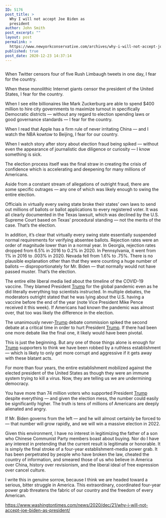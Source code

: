 ```yaml
---
ID: 5176
post_title: >
  Why I will not accept Joe Biden as
  president
author: John Smith
post_excerpt: ""
layout: post
permalink: >
  https://www.newyorkconservative.com/archives/why-i-will-not-accept-joe-biden-as-president/
published: true
post_date: 2020-12-23 14:37:14
---
```

<!-- wp:image {"id":5177,"sizeSlug":"large","linkDestination":"media"} -->
<figure class="wp-block-image size-large"><a href="https://www.newyorkconservative.com/wp-content/uploads/2020/12/Biden-1.jpg"><img src="https://www.newyorkconservative.com/wp-content/uploads/2020/12/Biden-1.jpg" alt="" class="wp-image-5177"/></a></figure>
<!-- /wp:image -->

<!-- wp:paragraph -->
<p>When Twitter censors four of five Rush Limbaugh tweets in one day, I fear for the country.</p>
<!-- /wp:paragraph -->

<!-- wp:paragraph -->
<p>When these monolithic Internet giants censor the president of the United States, I fear for the country.</p>
<!-- /wp:paragraph -->

<!-- wp:paragraph -->
<p>When I see elite billionaires like Mark Zuckerburg are able to spend $400 million to hire city governments to maximize turnout in specifically Democratic districts — without any regard to election spending laws or good governance standards — I fear for the country.</p>
<!-- /wp:paragraph -->

<!-- wp:paragraph -->
<p>When I read that Apple has a firm rule of never irritating China — and I watch the NBA kowtow to Beijing, I fear for our country.</p>
<!-- /wp:paragraph -->

<!-- wp:paragraph -->
<p>When I watch story after story about election fraud being spiked — without even the appearance of journalistic due diligence or curiosity — I know something is sick.</p>
<!-- /wp:paragraph -->

<!-- wp:paragraph -->
<p>The election process itself was the final straw in creating the crisis of confidence which is accelerating and deepening for many millions of Americans.</p>
<!-- /wp:paragraph -->

<!-- wp:paragraph -->
<p>Aside from a constant stream of allegations of outright fraud, there are some specific outrages — any one of which was likely enough to swing the entire election.</p>
<!-- /wp:paragraph -->

<!-- wp:paragraph -->
<p>Officials in virtually every swing state broke their states’ own laws to send out millions of ballots or ballot applications to every registered voter. It was all clearly documented in the Texas lawsuit, which was declined by the U.S. Supreme Court based on Texas’ procedural standing — not the merits of the case. That’s the election.</p>
<!-- /wp:paragraph -->

<!-- wp:paragraph -->
<p>In addition, it’s clear that virtually every swing state essentially suspended normal requirements for verifying absentee ballots. Rejection rates were an order of magnitude lower than in a normal year. In Georgia, rejection rates dropped from 6.5% in 2016 to 0.2% in 2020. In Pennsylvania, it went from 1% in 2016 to .003% in 2020. Nevada fell from 1.6% to .75%. There is no plausible explanation other than that they were counting a huge number of ballots — disproportionately for Mr. Biden — that normally would not have passed muster. That’s the election.</p>
<!-- /wp:paragraph -->

<!-- wp:paragraph -->
<p>The entire elite liberal media lied about the timeline of the COVID-19 vaccine. They blamed President <a href="https://www.washingtontimes.com/topics/donald-trump/">Trump</a> for the global pandemic even as he did literally everything top scientists instructed. In multiple debates, the moderators outright stated that he was lying about the U.S. having a vaccine before the end of the year (note Vice President Mike Pence received it this week). If Americans had known the pandemic was almost over, that too was likely the difference in the election.</p>
<!-- /wp:paragraph -->

<!-- wp:paragraph -->
<p>The unanimously never-<a href="https://www.washingtontimes.com/topics/donald-trump/">Trump</a> debate commission spiked the second debate at a critical time in order to hurt President <a href="https://www.washingtontimes.com/topics/donald-trump/">Trump</a>. If there had been one more debate like the final one, it likely would have been pivotal.</p>
<!-- /wp:paragraph -->

<!-- wp:paragraph -->
<p>This is just the beginning. But any one of those things alone is enough for <a href="https://www.washingtontimes.com/topics/donald-trump/">Trump</a> supporters to think we have been robbed by a ruthless establishment — which is likely to only get more corrupt and aggressive if it gets away with these blatant acts.</p>
<!-- /wp:paragraph -->

<!-- wp:paragraph -->
<p>For more than four years, the entire establishment mobilized against the elected president of the United States as though they were an immune system trying to kill a virus. Now, they are telling us we are undermining democracy.</p>
<!-- /wp:paragraph -->

<!-- wp:paragraph -->
<p>You have more than 74 million voters who supported President <a href="https://www.washingtontimes.com/topics/donald-trump/">Trump</a> despite everything — and given the election mess, the number could easily be significantly higher. The truth is tens of millions of Americans are deeply alienated and angry.</p>
<!-- /wp:paragraph -->

<!-- wp:paragraph -->
<p>If Mr. Biden governs from the left — and he will almost certainly be forced to — that number will grow rapidly, and we will win a massive election in 2022.</p>
<!-- /wp:paragraph -->

<!-- wp:paragraph -->
<p>Given this environment, I have no interest in legitimizing the father of a son who Chinese Communist Party members boast about buying. Nor do I have any interest in pretending that the current result is legitimate or honorable. It is simply the final stroke of a four-year establishment-media power grab. It has been perpetrated by people who have broken the law, cheated the country of information, and smeared those of us who believe in America over China, history over revisionism, and the liberal ideal of free expression over cancel culture.</p>
<!-- /wp:paragraph -->

<!-- wp:paragraph -->
<p>I write this in genuine sorrow, because I think we are headed toward a serious, bitter struggle in America. This extraordinary, coordinated four-year power grab threatens the fabric of our country and the freedom of every American.</p>
<!-- /wp:paragraph -->

<!-- wp:paragraph -->
<p></p>
<!-- /wp:paragraph -->

<!-- wp:paragraph -->
<p><a href="https://www.washingtontimes.com/news/2020/dec/21/why-i-will-not-accept-joe-biden-as-president/">https://www.washingtontimes.com/news/2020/dec/21/why-i-will-not-accept-joe-biden-as-president/</a></p>
<!-- /wp:paragraph -->